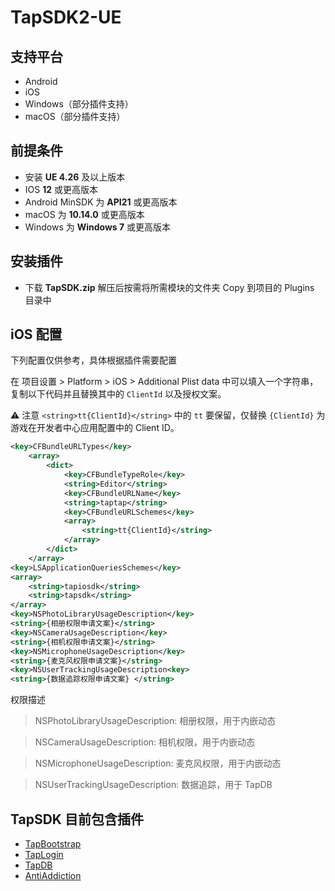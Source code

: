 # TapSDK2-UE 

## 支持平台

* Android
* iOS
* Windows（部分插件支持）
* macOS（部分插件支持）


## 前提条件

* 安装 **UE 4.26** 及以上版本
* IOS **12** 或更高版本 
* Android MinSDK 为 **API21** 或更高版本
* macOS 为 **10.14.0** 或更高版本
* Windows 为 **Windows 7** 或更高版本

## 安装插件

* 下载 **TapSDK.zip** 解压后按需将所需模块的文件夹 Copy 到项目的 Plugins 目录中

## iOS 配置

下列配置仅供参考，具体根据插件需要配置

在 项目设置 > Platform > iOS > Additional Plist data 中可以填入一个字符串，复制以下代码并且替换其中的 `ClientId` 以及授权文案。

⚠️ 注意 `<string>tt{ClientId}</string>` 中的 `tt` 要保留，仅替换 `{ClientId}` 为游戏在开发者中心应用配置中的 Client ID。

```xml
<key>CFBundleURLTypes</key>
    <array>
        <dict>
            <key>CFBundleTypeRole</key>
            <string>Editor</string>
            <key>CFBundleURLName</key>
            <string>taptap</string>
            <key>CFBundleURLSchemes</key>
            <array>
                <string>tt{ClientId}</string>
            </array>
        </dict>
    </array>
<key>LSApplicationQueriesSchemes</key>
<array>
    <string>tapiosdk</string>
    <string>tapsdk</string>
</array>
<key>NSPhotoLibraryUsageDescription</key>
<string>{相册权限申请文案}</string>
<key>NSCameraUsageDescription</key>
<string>{相机权限申请文案}</string>
<key>NSMicrophoneUsageDescription</key>
<string>{麦克风权限申请文案}</string>
<key>NSUserTrackingUsageDescription<key>
<string>{数据追踪权限申请文案} </string>
```

权限描述

> NSPhotoLibraryUsageDescription: 相册权限，用于内嵌动态

> NSCameraUsageDescription: 相机权限，用于内嵌动态

> NSMicrophoneUsageDescription: 麦克风权限，用于内嵌动态 

> NSUserTrackingUsageDescription: 数据追踪，用于 TapDB

## **TapSDK** 目前包含插件

* [TapBootstrap](TapBootstrap/README.md)
* [TapLogin](TapLogin/README.md)
* [TapDB](TapDB/README.md)
* [AntiAddiction](AntiAddiction/README.md)




